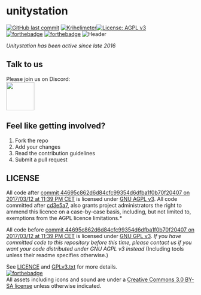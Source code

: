 # unitystation
[![GitHub last commit](https://img.shields.io/github/last-commit/unitystation/unitystation.svg)](https://github.com/unitystation/unitystation/commits/develop) [![Krihelimeter](http://www.krihelinator.xyz/badge/unitystation/unitystation)](http://www.krihelinator.xyz/repositories/unitystation/unitystation)[![License: AGPL v3](https://img.shields.io/badge/License-AGPL%20v3-blue.svg)](https://www.gnu.org/licenses/agpl-3.0)
<br>
[![forthebadge](http://forthebadge.com/images/badges/built-with-resentment.svg)](http://forthebadge.com) [![forthebadge](http://forthebadge.com/images/badges/contains-technical-debt.svg)](http://forthebadge.com)
![Header](https://camo.githubusercontent.com/33e89a24d66a1f94b45f652c1fd0ed391b86595a/687474703a2f2f646f6f626c792e697a7a2e6d6f652f756e69747973746174696f6e2f77696b692f756e69747973746174696f6e4c4f474f2e706e67)<br>

_Unitystation has been active since late 2016_

## Talk to us
Please join us on Discord:<br>
[<img src="https://www.seoclerk.com/pics/want57772-1PlHGI1515438378.png" width="75">](https://discord.gg/YupsQ9y)

## Feel like getting involved?
1. Fork the repo
2. Add your changes
3. Read the contribution guidelines
4. Submit a pull request

## LICENSE

All code after [commit 44695c862d6d84cfc99354d6dfba1f0b70f20407 on 2017/03/12 at 11:39 PM CET](https://github.com/unitystation/unitystation/commit/44695c862d6d84cfc99354d6dfba1f0b70f20407) is licensed under [GNU AGPL v3](https://www.gnu.org/licenses/agpl-3.0.html). All code committed after [cd3e5a7](https://github.com/unitystation/unitystation/commit/cd3e5a74e14cee8dc62ac1ff6fc7deee11c4332d), also grants project administrators the right to ammend this licence on a case-by-case basis, including, but not limited to, exemptions from the AGPL licence limitations.*

All code before [commit 44695c862d6d84cfc99354d6dfba1f0b70f20407 on 2017/03/12 at 11:39 PM CET](https://github.com/unitystation/unitystation/commit/44695c862d6d84cfc99354d6dfba1f0b70f20407) is licensed under [GNU GPL v3](https://www.gnu.org/licenses/gpl-3.0.html).
_If you have committed code to this repository before this time, please contact us if you want your code distributed under GNU AGPL v3 instead_
(Including tools unless their readme specifies otherwise.)

See [LICENCE](https://github.com/unitystation/unitystation/blob/develop/LICENSE) and [GPLv3.txt](https://github.com/unitystation/unitystation/blob/develop/docs/GPLv3.txt) for more details.
<br>
[![forthebadge](http://forthebadge.com/images/badges/cc-by-nd.svg)](http://forthebadge.com) <br>
All assets including icons and sound are under a [Creative Commons 3.0 BY-SA license](https://creativecommons.org/licenses/by-sa/3.0/) unless otherwise indicated.

